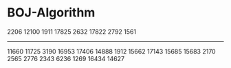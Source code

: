 # BOJ-Algorithm

2206 
12100 
1911
17825
2632
17822
2792
1561

---

11660
11725
3190
16953
17406
14888
1912
15662
17143
15685
15683
2170
2565
2776
2343
6236
1269
16434
14627